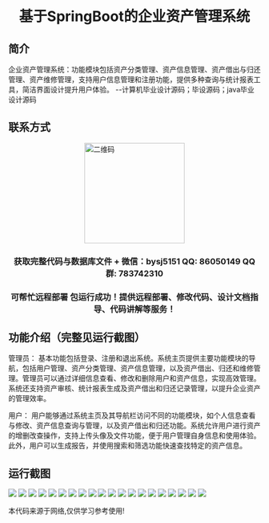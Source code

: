<p><h1 align="center">基于SpringBoot的企业资产管理系统</h1></p>

## 简介
企业资产管理系统：功能模块包括资产分类管理、资产信息管理、资产借出与归还管理、资产维修管理，支持用户信息管理和注册功能，提供多种查询与统计报表工具，简洁界面设计提升用户体验。    --计算机毕业设计源码；毕设源码；java毕业设计源码


## 联系方式
<img src="https://bs-1329754181.cos.ap-shanghai.myqcloud.com/wx.jpg" alt="二维码" style="display: block; margin: 0 auto;" width="200px">
<p><h3 align="center">获取完整代码与数据库文件 + 微信：bysj5151 QQ: 86050149 QQ群: 783742310</h3></p>
<p><h3 align="center">可帮忙远程部署 包运行成功！提供远程部署、修改代码、设计文档指导、代码讲解等服务！</h3></p>

## 功能介绍（完整见运行截图）
管理员： 基本功能包括登录、注册和退出系统。系统主页提供主要功能模块的导航，包括用户管理、资产分类管理、资产信息管理，以及资产借出、归还和维修管理。管理员可以通过详细信息查看、修改和删除用户和资产信息，实现高效管理。系统还支持资产审核、统计报表生成及资产借出和归还记录管理，以提升企业资产的管理效率。

用户： 用户能够通过系统主页及其导航栏访问不同的功能模块，如个人信息查看与修改、资产信息查询与管理，以及资产借出和归还功能。系统允许用户进行资产的增删改查操作，支持上传头像及文件功能，便于用户管理自身信息和使用体验。此外，用户可以生成报告，并使用搜索和筛选功能快速查找特定的资产信息。


## 运行截图
![](https://bs-1329754181.cos.ap-shanghai.myqcloud.com/spring/EnterpriseAssetManagementSystem/img/001.jpg)
![](https://bs-1329754181.cos.ap-shanghai.myqcloud.com/spring/EnterpriseAssetManagementSystem/img/002.jpg)
![](https://bs-1329754181.cos.ap-shanghai.myqcloud.com/spring/EnterpriseAssetManagementSystem/img/003.jpg)
![](https://bs-1329754181.cos.ap-shanghai.myqcloud.com/spring/EnterpriseAssetManagementSystem/img/004.jpg)
![](https://bs-1329754181.cos.ap-shanghai.myqcloud.com/spring/EnterpriseAssetManagementSystem/img/005.jpg)
![](https://bs-1329754181.cos.ap-shanghai.myqcloud.com/spring/EnterpriseAssetManagementSystem/img/006.jpg)
![](https://bs-1329754181.cos.ap-shanghai.myqcloud.com/spring/EnterpriseAssetManagementSystem/img/007.jpg)
![](https://bs-1329754181.cos.ap-shanghai.myqcloud.com/spring/EnterpriseAssetManagementSystem/img/008.jpg)
![](https://bs-1329754181.cos.ap-shanghai.myqcloud.com/spring/EnterpriseAssetManagementSystem/img/009.jpg)
![](https://bs-1329754181.cos.ap-shanghai.myqcloud.com/spring/EnterpriseAssetManagementSystem/img/010.jpg)
![](https://bs-1329754181.cos.ap-shanghai.myqcloud.com/spring/EnterpriseAssetManagementSystem/img/011.jpg)
![](https://bs-1329754181.cos.ap-shanghai.myqcloud.com/spring/EnterpriseAssetManagementSystem/img/012.jpg)
![](https://bs-1329754181.cos.ap-shanghai.myqcloud.com/spring/EnterpriseAssetManagementSystem/img/013.jpg)
![](https://bs-1329754181.cos.ap-shanghai.myqcloud.com/spring/EnterpriseAssetManagementSystem/img/014.jpg)
![](https://bs-1329754181.cos.ap-shanghai.myqcloud.com/spring/EnterpriseAssetManagementSystem/img/015.jpg)
![](https://bs-1329754181.cos.ap-shanghai.myqcloud.com/spring/EnterpriseAssetManagementSystem/img/016.jpg)
![](https://bs-1329754181.cos.ap-shanghai.myqcloud.com/spring/EnterpriseAssetManagementSystem/img/017.jpg)
![](https://bs-1329754181.cos.ap-shanghai.myqcloud.com/spring/EnterpriseAssetManagementSystem/img/018.jpg)
![](https://bs-1329754181.cos.ap-shanghai.myqcloud.com/spring/EnterpriseAssetManagementSystem/img/019.jpg)
![](https://bs-1329754181.cos.ap-shanghai.myqcloud.com/spring/EnterpriseAssetManagementSystem/img/020.jpg)

<p>本代码来源于网络,仅供学习参考使用!</p>

